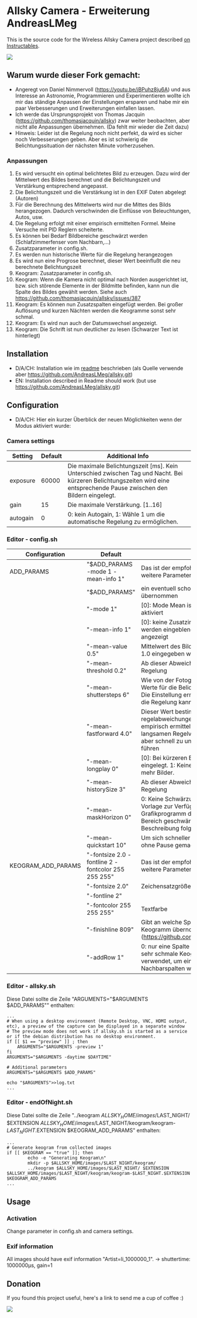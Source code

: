 # Allsky Camera - Erweiterung AndreasLMeg



This is the source code for the Wireless Allsky Camera project described [on Instructables](http://www.instructables.com/id/Wireless-All-Sky-Camera/).


![](http://www.thomasjacquin.com/allsky-portal/screenshots/camera-header-photo.jpg)

## Warum wurde dieser Fork gemacht:

* Angeregt von Daniel Nimmervoll (https://youtu.be/jBPuhz8ju6A) und aus Interesse an Astronomie, Programmieren und Experimentieren wollte ich mir das ständige Anpassen der Einstellungen ersparen und habe mir ein paar Verbesserungen und Erweiterungen einfallen lassen.
* Ich werde das Ursprungsprojekt von Thomas Jacquin (https://github.com/thomasjacquin/allsky) zwar weiter beobachten, aber nicht alle Anpassungen übernehmen. (Da fehlt mir wieder die Zeit dazu)
* Hinweis: Leider ist die Regelung noch nicht perfekt, da wird es sicher noch Verbesserungen geben. Aber es ist schwierig die Belichtungssituation der nächsten Minute vorherzusehen.

### Anpassungen
1. Es wird versucht ein optimal belichtetes Bild zu erzeugen. Dazu wird der Mittelwert des Bildes berechnet und die Belichtungszeit und Verstärkung entsprechend angepasst.
2. Die Belichtungszeit und die Verstärkung ist in den EXIF Daten abgelegt (Autoren)
3. Für die Berechnung des Mittelwerts wird nur die Mittes des Bilds herangezogen. Dadurch verschwinden die Einflüsse von Beleuchtungen, Autos, usw.
4. Die Regelung erfolgt mit einer empirisch ermittelten Formel. Meine Versuche mit PID Reglern scheiterte.
5. Es können bei Bedarf Bildbereiche geschwärzt werden (Schlafzimmerfenser vom Nachbarn,...)
6. Zusatzparameter in config.sh.
7. Es werden nun historische Werte für die Regelung herangezogen 
8. Es wird nun eine Progrose berechnet, dieser Wert beeinflußt die neu berechnete Belichtungszeit
9. Keogram: Zusatzparameter in config.sh.
10. Keogram: Wenn die Kamera nicht optimal nach Norden ausgerichtet ist, bzw. sich störende Elemente in der Bildmitte befinden, kann nun die Spalte des Bildes gewählt werden. Siehe auch https://github.com/thomasjacquin/allsky/issues/387
11. Keogram: Es können nun Zusatzspalten eingefügt werden. Bei großer Auflösung und kurzen Nächten werden die Keogramme sonst sehr schmal.
12. Keogram: Es wird nun auch der Datumswechsel angezeigt.
13. Keogram: Die Schrift ist nun deutlicher zu lesen (Schwarzer Text ist hinterlegt)
 

## Installation

* D/A/CH: Installation wie im [readme](https://github.com/AndreasLMeg/allsky/blob/master/README.md) beschrieben (als Quelle verwende aber https://github.com/AndreasLMeg/allsky.git) 
* EN: Installation described in Readme should work (but use https://github.com/AndreasLMeg/allsky.git)

## Configuration

* D/A/CH:
Hier ein kurzer Überblick der neuen Möglichkeiten wenn der Modus aktiviert wurde:
### Camera settings
| Setting     | Default     | Additional Info |
| ----------- | ----------- | ----------------|
| exposure | 60000 | Die maximale Belichtungszeit [ms]. Kein Unterschied zwischen Tag und Nacht. Bei kürzeren Belichtungszeiten wird eine entsprechende Pause zwischen den Bildern eingelegt. |
| gain | 15 | Die maximale Verstärkung. [1..16]|
| autogain | 0 | 0: kein Autogain, 1: Wähle 1 um die automatische Regelung zu ermöglichen.|

### Editor - config.sh

| Configuration     | Default     | Additional Info |
| ----------- | ----------- | ----------------|
| ADD_PARAMS  | "$ADD_PARAMS -mode 1 -mean-info 1" | Das ist der empfohlene Wert, es können aber auch weitere Parameter angegeben werden                |
|             | "$ADD_PARAMS" | ein eventuell schon vorher definierter Parameter wird übernommen
|             | "-mode 1" | [0]: Mode Mean ist deaktiviert, 1: Mode Mean ist aktiviert
|             | "-mean-info 1" | [0]: keine Zusatzinfos, 1: Werte für shutter und gain werden eingeblendet, 2: weitere Infos werden angezeigt 
|             | "-mean-value 0.5" | Mittelwert des Bildes, es können werte von 0.0 bis 1.0 eingegeben werden
|             | "-mean-threshold 0.2" | Ab dieser Abweichung vom Mittelwert startet die Regelung
|             | "-mean-shuttersteps 6" | Wie von der Fotografie bekannt gibt es bestimmte Werte für die Belichtungszeit (0.5s, 1s, 2s, 4s, 8s,...) Die Einstellung ermöglicht auch Zwischenwerte, d.h. die Regelung kann präzisier erfolgen.
|             | "-mean-fastforward 4.0" | Dieser Wert bestimmt wie stark auf regelabweichungen reagiert wird. (4.0 wurde empirisch ermittelt) Kleinere Werte führen zu einem langsamen Regelverhalten, größere Werte können aber schnell zu unerwünschten Schwingungen führen
|             | "-mean-longplay 0" | [0]: Bei kürzeren Belichtungszeiten wird eine Pause eingelegt. 1: Keine Pause, daher in der Dämmerung mehr Bilder.
|             | "-mean-historySize 3" | Ab dieser Abweichung vom Mittelwert startet die Regelung
|             | "-mean-maskHorizon 0" | 0: Keine Schwärzung 1: Es wird ein Bild (Maske) als Vorlage zur Verfügung gestellt. Mit einem Grafikprogramm deiner Wahl können unerwünschte Bereich geschwärzt werden. Eine genauere Beschreibung folgt...
|             | "-mean-quickstart 10" | Um sich schneller Einzuregeln, werden 10 Bilder ohne Pause gemacht.
| KEOGRAM_ADD_PARAMS  | "-fontsize 2.0 -fontline 2 -fontcolor 255 255 255" | Das ist der empfohlene Wert, es können aber auch weitere Parameter angegeben werden                |
|             | "-fontsize 2.0" | Zeichensatzgröße
|             | "-fontline 2" | 
|             | "-fontcolor 255 255 255" | Textfarbe
|             | "-finishline 809" | Gibt an welche Spalte des Ursprungsbilds ins Keogramm übernommen wird (https://github.com/thomasjacquin/allsky/issues/387)
|             | "-addRow 1" | 0: nur eine Spalte pro Bild - das ergibt aber meist sehr schmale Keogramme 1: Spalte wird mehrfach verwendet, um ein breiteres Bild zu erhalten. 2: Die Nachbarspalten werden verwendet. 

### Editor - allsky.sh
Diese Datei sollte die Zeile "ARGUMENTS="$ARGUMENTS $ADD_PARAMS"" enthalten:

```shell
...
# When using a desktop environment (Remote Desktop, VNC, HDMI output, etc), a preview of the capture can be displayed in a separate window
# The preview mode does not work if allsky.sh is started as a service or if the debian distribution has no desktop environment.
if [[ $1 == "preview" ]] ; then
	ARGUMENTS="$ARGUMENTS -preview 1"
fi
ARGUMENTS="$ARGUMENTS -daytime $DAYTIME"

# Additional parameters
ARGUMENTS="$ARGUMENTS $ADD_PARAMS"

echo "$ARGUMENTS">>log.txt
...
```

### Editor - endOfNight.sh
Diese Datei sollte die Zeile "../keogram $ALLSKY_HOME/images/$LAST_NIGHT/ $EXTENSION $ALLSKY_HOME/images/$LAST_NIGHT/keogram/keogram-$LAST_NIGHT.$EXTENSION $KEOGRAM_ADD_PARAMS" enthalten:

```shell
...
# Generate keogram from collected images
if [[ $KEOGRAM == "true" ]]; then
        echo -e "Generating Keogram\n"
        mkdir -p $ALLSKY_HOME/images/$LAST_NIGHT/keogram/
        ../keogram $ALLSKY_HOME/images/$LAST_NIGHT/ $EXTENSION $ALLSKY_HOME/images/$LAST_NIGHT/keogram/keogram-$LAST_NIGHT.$EXTENSION $KEOGRAM_ADD_PARAMS
...
```


## Usage

### Activation

Change parameter in config.sh and camera settings.


### Exif information

All images should have exif information "Artist=li_1000000_1".  -> shuttertime: 1000000µs, gain=1  

## Donation

If you found this project useful, here's a link to send me a cup of coffee :)

[![](https://www.paypalobjects.com/en_US/i/btn/btn_donate_SM.gif)](https://www.paypal.com/cgi-bin/webscr?cmd=_s-xclick&hosted_button_id=MEBU2KN75G2NG&source=url)
